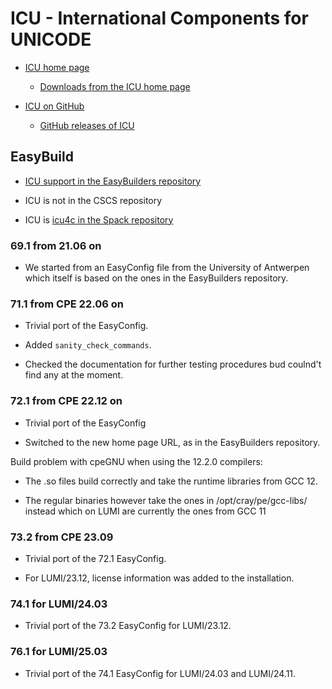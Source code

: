 # ICU - International Components for UNICODE

-   [ICU home page](https://icu.unicode.org/)

    -   [Downloads from the ICU home page](https://icu.unicode.org/download)

-   [ICU on GitHub](https://github.com/unicode-org/icu)

    -   [GitHub releases of ICU](https://github.com/unicode-org/icu/releases)

## EasyBuild

-   [ICU support in the EasyBuilders repository](https://github.com/easybuilders/easybuild-easyconfigs/tree/develop/easybuild/easyconfigs/i/ICU)

-   ICU is not in the CSCS repository

-   ICU is [icu4c in the Spack repository](https://spack.readthedocs.io/en/latest/package_list.html#icu4c)


### 69.1 from 21.06 on

-   We started from an EasyConfig file from the University of Antwerpen which
    itself is based on the ones in the EasyBuilders repository.


### 71.1 from CPE 22.06 on

-   Trivial port of the EasyConfig.

-   Added `sanity_check_commands`.

-   Checked the documentation for further testing procedures bud coulnd't find any at the moment.
  
  
### 72.1 from CPE 22.12 on

-   Trivial port of the EasyConfig
  
-   Switched to the new home page URL, as in the EasyBuilders repository.

  
Build problem with cpeGNU when using the 12.2.0 compilers:

-   The .so files build correctly and take the runtime libraries from GCC 12.

-   The regular binaries however take the ones in /opt/cray/pe/gcc-libs/ instead
    which on LUMI are currently the ones from GCC 11
    

### 73.2 from CPE 23.09

-   Trivial port of the 72.1 EasyConfig.

-   For LUMI/23.12, license information was added to the installation.


### 74.1 for LUMI/24.03

-   Trivial port of the 73.2 EasyConfig for LUMI/23.12.


### 76.1 for LUMI/25.03

-   Trivial port of the 74.1 EasyConfig for LUMI/24.03 and LUMI/24.11.

